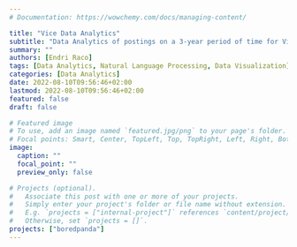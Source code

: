 ```yaml
---
# Documentation: https://wowchemy.com/docs/managing-content/

title: "Vice Data Analytics"
subtitle: "Data Analytics of postings on a 3-year period of time for Vice Media"
summary: ""
authors: [Endri Raco]
tags: [Data Analytics, Natural Language Processing, Data Visualization]
categories: [Data Analytics]
date: 2022-08-10T09:56:46+02:00
lastmod: 2022-08-10T09:56:46+02:00
featured: false
draft: false

# Featured image
# To use, add an image named `featured.jpg/png` to your page's folder.
# Focal points: Smart, Center, TopLeft, Top, TopRight, Left, Right, BottomLeft, Bottom, BottomRight.
image:
  caption: ""
  focal_point: ""
  preview_only: false

# Projects (optional).
#   Associate this post with one or more of your projects.
#   Simply enter your project's folder or file name without extension.
#   E.g. `projects = ["internal-project"]` references `content/project/deep-learning/index.md`.
#   Otherwise, set `projects = []`.
projects: ["boredpanda"]
---
```

